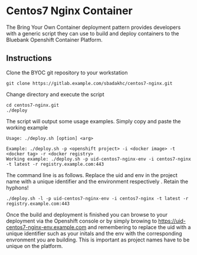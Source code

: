 Centos7 Nginx Container
====================================

The Bring Your Own Container deployment pattern provides developers with a generic script they can use to build and deploy containers to the Bluebank Openshift Container Platform. 

Instructions
------------

Clone the BYOC git repository to your workstation
```
git clone https://gitlab.example.com/sbadakhc/centos7-nginx.git
```

Change directory and execute the script
```
cd centos7-nginx.git
./deploy
```

The script will output some usage examples. Simply copy and paste the working example
```
Usage: ./deploy.sh [option] <arg>

Example: ./deploy.sh -p <openshift project> -i <docker image> -t <docker tag> -r <docker registry>
Working example: ./deploy.sh -p uid-centos7-nginx-env -i centos7-nginx -t latest -r registry.example.com:443
```

The command line is as follows. Replace the uid and env in the project name with a unique identifier and the environment respectively . Retain the hyphons!
```
./deploy.sh -l -p uid-centos7-nginx-env -i centos7-nginx -t latest -r registry.example.com:443
```

Once the  build and deployment is finished you can browse to your deployment via the Openshift console or by simply browing to https://uid-centos7-nginx-env.example.com and remembering to replace the uid with a unique identifier such as your initals and the env with the corresponding envronment you are building. This is important as project names have to be unique on the platform. 

